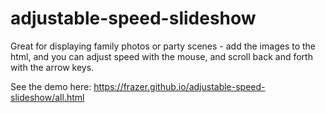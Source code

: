 # adjustable-speed-slideshow

Great for displaying family photos or party scenes - add the images to the html, and you can adjust speed with the mouse, and scroll back and forth with the arrow keys.

See the demo here:
https://frazer.github.io/adjustable-speed-slideshow/all.html
